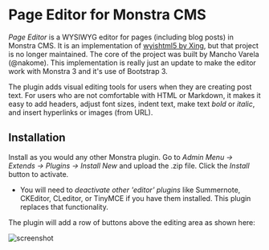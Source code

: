# Page Editor for Monstra CMS

_Page Editor_ is a WYSIWYG editor for pages (including blog posts) in Monstra CMS. It is an implementation of [wyishtml5 by Xing](http://xing.github.io/wysihtml5/), but that project is no longer maintained. The core of the project was built by Mancho Varela (@nakome).  This implementation is really just an update to make the editor work with Monstra 3 and it's use of Bootstrap 3.

The plugin adds visual editing tools for users when they are creating post text. For users who are not comfortable with HTML or Markdown, it makes it easy to add headers, adjust font sizes, indent text, make text *bold* or _italic_, and insert hyperlinks or images (from URL).

## Installation

Install as you would any other Monstra plugin. Go to *Admin Menu -> Extends -> Plugins -> Install New* and upload the .zip file. Click the _Install_ button to activate. 

-  You will need to *deactivate other 'editor' plugins* like Summernote, CKEditor, CLeditor, or TinyMCE if you have them installed. This plugin replaces that functionality.
	
	
The plugin will add a row of buttons above the editing area as shown here: 

![screenshot](../plugins/page_editor/screenshot.png)